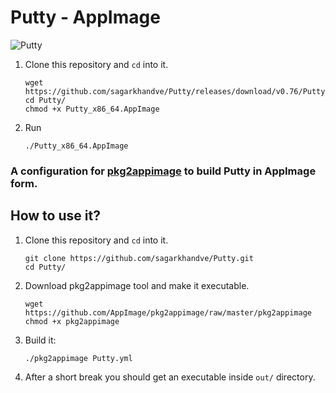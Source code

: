 # Putty - AppImage

![Putty](https://user-images.githubusercontent.com/90393971/133889722-de4ee9af-5d8b-4272-b75b-d367669c5af9.png)

1. Clone this repository and `cd` into it.
   ```shell
   wget https://github.com/sagarkhandve/Putty/releases/download/v0.76/Putty_x86_64.AppImage
   cd Putty/
   chmod +x Putty_x86_64.AppImage
   ```
2. Run

   ```shell
   ./Putty_x86_64.AppImage
   ```
   
### A configuration for [pkg2appimage](https://github.com/AppImage/pkg2appimage) to build Putty in AppImage form.

## How to use it?

1. Clone this repository and `cd` into it.
    ```shell
    git clone https://github.com/sagarkhandve/Putty.git
    cd Putty/
    ```
2. Download pkg2appimage tool and make it executable.
   ```shell
   wget https://github.com/AppImage/pkg2appimage/raw/master/pkg2appimage
   chmod +x pkg2appimage
   ```
3. Build it:

   ```shell
   ./pkg2appimage Putty.yml
   ```

4. After a short break you should get an executable inside `out/` directory.

